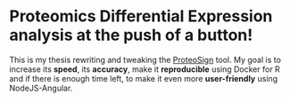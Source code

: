 # Proteomics Differential Expression analysis at the push of a button!

This is my thesis rewriting and tweaking the [ProteoSign](http://bioinformatics.med.uoc.gr/ProteoSign/) tool.
My goal is to increase its **speed**, its **accuracy**, make it **reproducible** using Docker for R and 
if there is enough time left, to make it even more **user-friendly** using NodeJS-Angular. 
